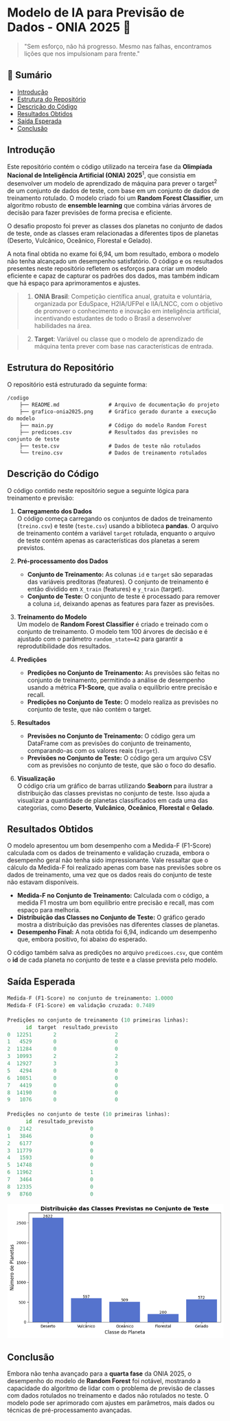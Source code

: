 # Modelo de IA para Previsão de Dados - ONIA 2025  🤖
> "Sem esforço, não há progresso. Mesmo nas falhas, encontramos lições que nos impulsionam para frente."

## 📌 Sumário  
- [Introdução](#introdução)  
- [Estrutura do Repositório](#estrutura-do-repositório)  
- [Descrição do Código](#descrição-do-código)  
- [Resultados Obtidos](#resultados-obtidos)  
- [Saída Esperada](#saída-esperada)  
- [Conclusão](#conclusão)  


## Introdução

Este repositório contém o código utilizado na terceira fase da **Olimpíada Nacional de Inteligência Artificial (ONIA) 2025**<sup>1</sup>, que consistia em desenvolver um modelo de aprendizado de máquina para prever o target<sup>2</sup> de um conjunto de dados de teste, com base em um conjunto de dados de treinamento rotulado. 
O modelo criado foi um **Random Forest Classifier**, um algoritmo robusto de **ensemble learning** que combina várias árvores de decisão para fazer previsões de forma precisa e eficiente.

O desafio proposto foi prever as classes dos planetas no conjunto de dados de teste, onde as classes eram relacionadas a diferentes tipos de planetas (Deserto, Vulcânico, Oceânico, Florestal e Gelado). 

A nota final obtida no exame foi 6,94, um bom resultado, embora o modelo não tenha alcançado um desempenho satisfatório. O código e os resultados presentes neste repositório refletem os esforços para criar um modelo eficiente e capaz de capturar os padrões dos dados, mas também indicam que há espaço para aprimoramentos e ajustes.

> 1. **ONIA Brasil**: Competição científica anual, gratuita e voluntária, organizada por EduSpace, H2IA/UFPel e IIA/LNCC, com o objetivo de promover o conhecimento e inovação em inteligência artificial, incentivando estudantes de todo o Brasil a desenvolver habilidades na área.


> 2. **Target**: Variável ou classe que o modelo de aprendizado de máquina tenta prever com base nas características de entrada.

## Estrutura do Repositório

O repositório está estruturado da seguinte forma:

```
/codigo
    ├── README.md                # Arquivo de documentação do projeto
    ├── grafico-onia2025.png     # Gráfico gerado durante a execução do modelo
    ├── main.py                  # Código do modelo Random Forest
    ├── predicoes.csv            # Resultados das previsões no conjunto de teste
    ├── teste.csv                # Dados de teste não rotulados
    └── treino.csv               # Dados de treinamento rotulados
```

## Descrição do Código

O código contido neste repositório segue a seguinte lógica para treinamento e previsão:

1. **Carregamento dos Dados**  
   O código começa carregando os conjuntos de dados de treinamento (`treino.csv`) e teste (`teste.csv`) usando a biblioteca **pandas**. O arquivo de treinamento contém a variável `target` rotulada, enquanto o arquivo de teste contém apenas as características dos planetas a serem previstos.

2. **Pré-processamento dos Dados**  
   - **Conjunto de Treinamento:** As colunas `id` e `target` são separadas das variáveis preditoras (features). O conjunto de treinamento é então dividido em `X_train` (features) e `y_train` (target).
   - **Conjunto de Teste:** O conjunto de teste é processado para remover a coluna `id`, deixando apenas as features para fazer as previsões.

3. **Treinamento do Modelo**  
   Um modelo de **Random Forest Classifier** é criado e treinado com o conjunto de treinamento. O modelo tem 100 árvores de decisão e é ajustado com o parâmetro `random_state=42` para garantir a reprodutibilidade dos resultados.

4. **Predições**  
   - **Predições no Conjunto de Treinamento:** As previsões são feitas no conjunto de treinamento, permitindo a análise de desempenho usando a métrica **F1-Score**, que avalia o equilíbrio entre precisão e recall.
   - **Predições no Conjunto de Teste:** O modelo realiza as previsões no conjunto de teste, que não contém o target.

5. **Resultados**  
   - **Previsões no Conjunto de Treinamento:** O código gera um DataFrame com as previsões do conjunto de treinamento, comparando-as com os valores reais (`target`).
   - **Previsões no Conjunto de Teste:** O código gera um arquivo CSV com as previsões no conjunto de teste, que são o foco do desafio.

6. **Visualização**  
   O código cria um gráfico de barras utilizando **Seaborn** para ilustrar a distribuição das classes previstas no conjunto de teste. Isso ajuda a visualizar a quantidade de planetas classificados em cada uma das categorias, como **Deserto**, **Vulcânico**, **Oceânico**, **Florestal** e **Gelado**.

## Resultados Obtidos

O modelo apresentou um bom desempenho com a Medida-F (F1-Score) calculada com os dados de treinamento e validação cruzada, embora o desempenho geral não tenha sido impressionante. 
Vale ressaltar que o cálculo da Medida-F foi realizado apenas com base nas previsões sobre os dados de treinamento, uma vez que os dados reais do conjunto de teste não estavam disponíveis.

- **Medida-F no Conjunto de Treinamento:** Calculada com o código, a medida F1 mostra um bom equilíbrio entre precisão e recall, mas com espaço para melhoria.
- **Distribuição das Classes no Conjunto de Teste:** O gráfico gerado mostra a distribuição das previsões nas diferentes classes de planetas.
- **Desempenho Final:** A nota obtida foi 6,94, indicando um desempenho que, embora positivo, foi abaixo do esperado.

O código também salva as predições no arquivo `predicoes.csv`, que contém o **id** de cada planeta no conjunto de teste e a classe prevista pelo modelo.

## Saída Esperada
````py
Medida-F (F1-Score) no conjunto de treinamento: 1.0000
Medida-F (F1-Score) em validação cruzada: 0.7489

Predições no conjunto de treinamento (10 primeiras linhas):
      id  target  resultado_previsto
0  12251       2                   2
1   4529       0                   0
2  11284       0                   0
3  10993       2                   2
4  12927       3                   3
5   4294       0                   0
6  10851       0                   0
7   4419       0                   0
8  14190       0                   0
9   1076       0                   0

Predições no conjunto de teste (10 primeiras linhas):
      id  resultado_previsto
0   2142                   0
1   3846                   0
2   6177                   0
3  11779                   0
4   1593                   0
5  14748                   0
6  11962                   1
7   3464                   0
8  12335                   0
9   8760                   0
````

![Gráfico Gerado](grafico-onia2025.png)


## Conclusão

Embora não tenha avançado para a **quarta fase** da ONIA 2025, o desempenho do modelo de **Random Forest** foi notável, mostrando a capacidade do algoritmo de lidar com o problema de previsão de classes com dados rotulados no treinamento e dados não rotulados no teste. O modelo pode ser aprimorado com ajustes em parâmetros, mais dados ou técnicas de pré-processamento avançadas.
